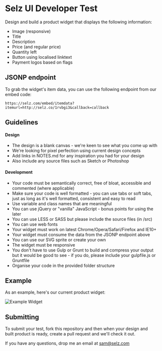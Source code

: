 # Selz UI Developer Test

Design and build a product widget that displays the following information: 

- Image (responsive)
- Title
- Description
- Price (and regular price)
- Quantity left
- Button using localised linktext
- Payment logos based on flags

## JSONP endpoint
To grab the widget's item data, you can use the following endpoint from our embed code:

```
https://selz.com/embed/itemdata?itemurl=http://selz.co/1rvbgi3&callback=callback
```

## Guidelines

#### Design

- The design is a blank canvas - we're keen to see what you come up with
- We're looking for pixel perfection using current design concepts
- Add links in NOTES.md for any inspiration you had for your design
- Also include any source files such as Sketch or Photoshop

#### Development

- Your code must be semantically correct, free of bloat, accessible and commented (where applicable)
- Make sure your code is well formatted - you can use tabs or soft tabs, just as long as it's well formatted, consistent and easy to read
- Use variable and class names that are meaningful
- You can use jQuery or "vanilla" JavaScript - bonus points for using the later
- You can use LESS or SASS but please include the source files (in /src)
- You can use web fonts
- Your widget must work on latest Chrome/Opera/Safari/Firefox and IE10+
- Your widget must consume the data from the JSONP endpoint above
- You can use our SVG sprite or create your own
- The widget must be responsive
- You don't have to use Gulp or Grunt to build and compress your output but it would be good to see - if you do, please include your gulpfile.js or Gruntfile
- Organise your code in the provided folder structure

## Example
As an example, here's our current product widget:

![Example Widget](https://cldup.com/F0xluFG_CL-3000x3000.png)

## Submitting
To submit your test, fork this repository and then when your design and built product is ready, create a pull request and we'll check it out.

If you have any questions, drop me an email at [sam@selz.com](mailto:sam@selz.com)
